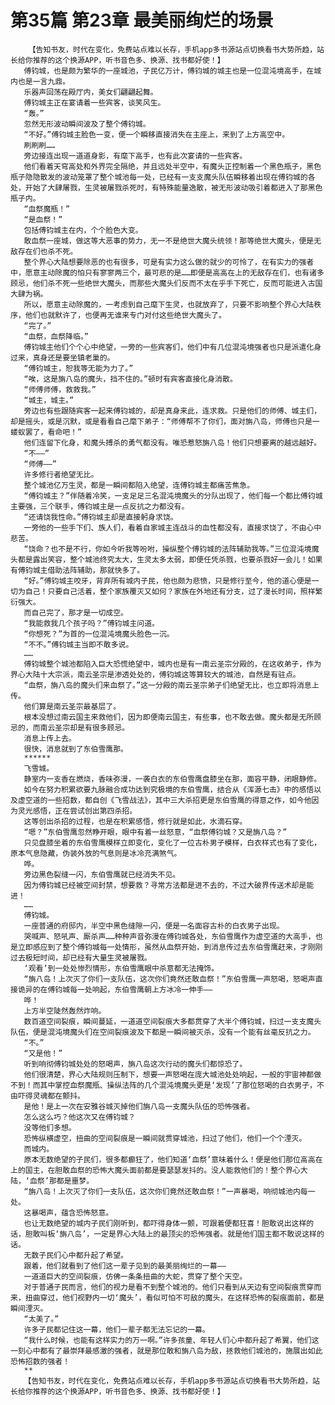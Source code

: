 # 第35篇 第23章 最美丽绚烂的场景
        【告知书友，时代在变化，免费站点难以长存，手机app多书源站点切换看书大势所趋，站长给你推荐的这个换源APP，听书音色多、换源、找书都好使！】
       傅钧城，也是颇为繁华的一座城池，子民亿万计，傅钧城的城主也是一位混沌境高手，在城内也是一言九鼎。
       乐器声回荡在殿厅内，美女们翩翩起舞。
       傅钧城主正在宴请着一些宾客，谈笑风生。
       “轰。”
       忽然无形波动瞬间波及了整个傅钧城。
       “不好。”傅钧城主脸色一变，便一个瞬移直接消失在主座上，来到了上方高空中。
       刷刷刷……
       旁边接连出现一道道身影，有麾下高手，也有此次宴请的一些宾客。
       他们看着天穹高处和外界完全隔绝，并且远处半空中，有魔头正控制着一个黑色瓶子，黑色瓶子隐隐散发的波动笼罩了整个城池每一处，已经有一支支魔头队伍瞬移着出现在傅钧城的各处，开始了大肆屠戮，生灵被屠戮杀死时，有特殊能量逸散，被无形波动吸引着都进入了那黑色瓶子内。
       “血祭魔瓶！”
       “是血祭！”
       包括傅钧城主在内，个个脸色大变。
       敢血祭一座城，做这等大恶事的势力，无一不是绝世大魔头统领！那等绝世大魔头，便是无敌存在们也杀不死。
       整个界心大陆想要除恶的也有很多，可是有实力这么做的就少的可怜了，在有实力的强者中，愿意主动除魔的怕只有寥寥两三个，最可悲的是……即便是高高在上的无敌存在们，也有诸多顾忌，他们杀不死一些绝世大魔头，而那些大魔头们反而不太在乎手下死亡，反而可能进入古国大肆为祸。
       所以，愿意主动除魔的，一考虑到自己麾下生灵，也就放弃了，只要不影响整个界心大陆秩序，他们也就默许了，也便再无谁来专门对付这些绝世大魔头了。
       “完了。”
       “血祭，血祭降临。”
       傅钧城主他们个个心中绝望，一旁的一些宾客们，他们中有几位混沌境强者也只是派遣化身过来，真身还是要坐镇老巢的。
       “傅钧城主，恕我等无能为力了。”
       “唉，这是旃八岛的魔头，挡不住的。”顿时有宾客直接化身消散。
       “师傅师傅，救救我。”
       “城主，城主。”
       旁边也有些跟随宾客一起来傅钧城的，却是真身来此，连求救。只是他们的师傅、城主们，却是摇头，或是沉默，或是看看自己麾下弟子：“师傅帮不了你们，面对旃八岛，师傅也只是一蝼蚁罢了，看命吧！”
       他们连留下化身，和魔头搏杀的勇气都没有。唯恐惹怒旃八岛！他们只想要离的越远越好。
       “不——”
       “师傅——”
       许多修行者绝望无比。
       整个城池亿万生灵，都是一瞬间都陷入绝望，连傅钧城主都痛苦焦急。
       “傅钧城主？”伴随着冷笑，一支足足三名混沌境魔头的分队出现了，他们每一个都比傅钧城主要强，三个联手，傅钧城主是一点反抗之力都没有。
       “还请饶我性命。”傅钧城主却是直接躬身求饶。
       一旁他的一些手下们、族人们，看着自家城主连战斗的血性都没有，直接求饶了，不由心中悲苦。
       “饶命？也不是不行，你如今听我等吩咐，操纵整个傅钧城的法阵辅助我等。”三位混沌境魔头都是露出笑容，整个城池终究太大，生灵太多太弱，即便任凭杀戮，也要杀戮好一会儿！如果有傅钧城主借助法阵辅助，那就快多了。
       “好。”傅钧城主咬牙，背弃所有城内子民，他也颇为悲愤，只是修行至今，他的道心便是一切为自己！只要自己活着，整个家族覆灭又如何？家族在外地还有分支，过了漫长时间，照样繁衍强大。
       而自己完了，那才是一切成空。
       “我能救我几个孩子吗？”傅钧城主问道。
       “你想死？”为首的一位混沌境魔头脸色一沉。
       “不不。”傅钧城主当即不敢多说。
       ……
       傅钧城整个城池都陷入巨大恐慌绝望中，城内也是有一南云圣宗分殿的，在这收弟子，作为界心大陆十大宗派，南云圣宗是渗透处处的，傅钧城这等算较大的城池，自然是有驻点。
       “血祭，旃八岛的魔头们来血祭了。”这一分殿的南云圣宗弟子们绝望无比，也立即将消息上传。
       他们算是南云圣宗最基层了。
       根本没想过南云国主来救他们，因为即便南云国主，有些事，也不敢去做。魔头都是无所顾忌的，而南云圣宗却是有很多顾忌。
       消息上传上去。
       很快，消息就到了东伯雪鹰那。
       ******
       飞雪城。
       静室内一支香在燃烧，香味弥漫，一袭白衣的东伯雪鹰盘膝坐在那，面容平静，闭眼静修。
       如今在努力积累欲要九脉融合成功达到究极境的东伯雪鹰，结合从《浑源七击》中的感悟以及虚空道的一些招数，都自创《飞雪战法》，其中三大杀招更是东伯雪鹰的得意之作，如今他因为灵光感悟，正在尝试创出第四杀招。
       这等创出杀招的过程，也是在积累感悟，修行就是如此，水滴石穿。
       “嗯？”东伯雪鹰忽然睁开眼，眼中有着一丝怒意，“血祭傅钧城？又是旃八岛？”
       只见盘膝坐着的东伯雪鹰模样立即变化，变化了一位古朴男子模样，白衣样式也有了变化，原本气息隐藏，伪装外放的气息则是冰冷充满煞气。
       哗。
       旁边黑色裂缝一闪，东伯雪鹰就已经消失不见。
       因为傅钧城已经被空间封禁，想要救？寻常方法都是进不去的，不过大破界传送术却是能进！
       ……
       傅钧城。
       一座普通的府邸内，半空中黑色缝隙一闪，便是一名面容古朴的白衣男子出现。
       哭喊声、怒吼声、厮杀声……种种声音弥漫在傅钧城各处，东伯雪鹰作为虚空道的大高手，也是立即感应到了整个傅钧城每一处情形，虽然从血祭开始，到消息传过去东伯雪鹰赶来，才刚刚过去极短时间，却已经有大量生灵被屠戮。
       ‘观看’到一处处惨烈情形，东伯雪鹰眼中杀意都无法掩饰。
       “旃八岛！上次灭了你们一支队伍，这次你们竟然还敢血祭！”东伯雪鹰一声怒喝，怒喝声直接诡异的在傅钧城每一处响起，东伯雪鹰朝上方冰冷一伸手——
       哗！
       上方半空陡然轰然炸响。
       数百道空间裂痕，瞬间蔓延，一道道空间裂痕大多都贯穿了大半个傅钧城，扫过一支支魔头队伍，便是混沌境魔头们在空间裂痕波及下都是一瞬间被灭杀，没有一个能有丝毫反抗之力。
       “不。”
       “又是他！”
       听到响彻傅钧城处处的怒喝声，旃八岛这次行动的魔头们都惊恐了。
       他们很清楚，界心大陆规则压制下，想要一声怒喝在庞大城池处处响起，一般的宇宙神都做不到！而其中掌控血祭魔瓶、操纵法阵的几个混沌境魔头更是‘发现’了那位怒喝的白衣男子，不由吓得灵魂都在颤抖。
       是他！是上一次在安雅谷城灭掉他们旃八岛一支魔头队伍的恐怖强者。
       怎么这么巧？他这次又在傅钧城？
       没等他们多想。
       恐怖纵横虚空，扭曲的空间裂痕是一瞬间就贯穿城池，扫过了他们，他们一个个湮灭。
       而城内。
       原本无数绝望的子民们，很多都癫狂了，他们知道‘血祭’意味着什么！便是他们那位高高在上的国主，在胆敢血祭的恐怖大魔头面前都是要瑟瑟发抖的。没人能救他们的！整个界心大陆，‘血祭’那都是噩梦。
       “旃八岛！上次灭了你们一支队伍，这次你们竟然还敢血祭！”一声暴喝，响彻城池内每一处。
       这暴喝声，蕴含恐怖怒意。
       也让无数绝望的城内子民们刚听到，都吓得身体一颤，可跟着便都狂喜！胆敢说出这样的话，胆敢叫板‘旃八岛’，一定是界心大陆上的最顶尖的恐怖强者。就是他们国主都不敢说这样的话。
       无数子民们心中都升起了希望。
       跟着，他们就看到了他们这一辈子见到的最美丽绚烂的一幕——
       一道道巨大的空间裂痕，仿佛一条条扭曲的大蛇，贯穿了整个天空。
       对于普通子民而言，他们的视力是看不到整个城池的。他们只看到从天边有空间裂痕贯穿而来，扭曲穿过，他们视野内一切‘魔头’，看似可怕不可敌的魔头，在这样恐怖的裂痕面前，都是瞬间湮灭。
       “太美了。”
       许多子民都记住这一幕，他们一辈子都无法忘记的一幕。
       “我什么时候，也能有这样实力的万一啊。”许多孩童、年轻人们心中都升起了希翼，他们这一刻心中都有了最崇拜最感激的强者，就是那位敢和旃八岛为敌，拯救他们城池的，施展出如此恐怖招数的强者！
       **
       【告知书友，时代在变化，免费站点难以长存，手机app多书源站点切换看书大势所趋，站长给你推荐的这个换源APP，听书音色多、换源、找书都好使！】